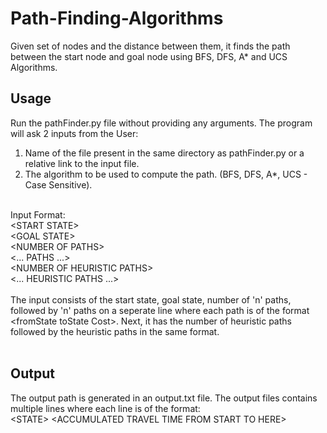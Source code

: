 # Path-Finding-Algorithms<br>
Given set of nodes and the distance between them, it finds the path between the start node and goal node using BFS, DFS, A* and UCS Algorithms.

<h2>Usage</h2>
Run the pathFinder.py file without providing any arguments. The program will ask 2 inputs from the User:<br>
    <ol><li>Name of the file present in the same directory as pathFinder.py or a relative link to the input file.<li>The algorithm to be used to compute the path. (BFS, DFS, A*, UCS - Case Sensitive).</ol><br>
    Input Format:<br>
    &lt;START STATE&gt;<br>&lt;GOAL STATE&gt;<br>&lt;NUMBER OF PATHS&gt;<br>&lt;... PATHS ...&gt;<br>&lt;NUMBER OF HEURISTIC PATHS&gt;<br>&lt;... HEURISTIC PATHS ...&gt;<br><br>
    The input consists of the start state, goal state, number of 'n' paths, followed by 'n' paths on a seperate line where each path is of the format &lt;fromState toState Cost&gt;. Next, it has the number of heuristic paths followed by the heuristic paths in the same format.<br>
    <br>
    <h2>Output</h2>
    The output path is generated in an output.txt file. The output files contains multiple lines where each line is of the format:<br>
    &lt;STATE&gt; &lt;ACCUMULATED TRAVEL TIME FROM START TO HERE&gt;</br>
 
